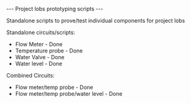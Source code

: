 --- Project lobs prototyping scripts ---

Standalone scripts to prove/test individual components for project lobs

Standalone circuits/scripts:
  - Flow Meter        - Done
  - Temperature probe - Done
  - Water Valve       - Done
  - Water level       - Done

Combined Circuits:
  - Flow meter/temp probe              - Done
  - Flow meter/temp probe/water level  - Done
